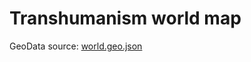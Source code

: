 # Transhumanism world map

GeoData source: [world.geo.json](https://github.com/johan/world.geo.json)